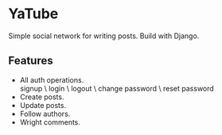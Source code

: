# YaTube
Simple social network for writing posts. Build with Django.

## Features
- All auth operations. <br>
  signup \ login \ logout \ change password \ reset password
- Create posts.
- Update posts.
- Follow authors.
- Wright comments.
